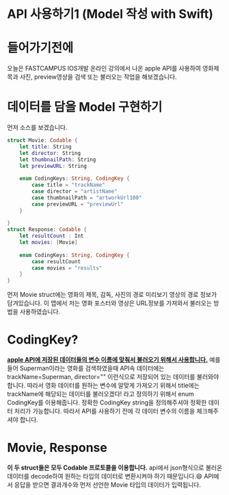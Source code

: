 # API 사용하기1 (Model 작성 with Swift)
# 들어가기전에 
오늘은 FASTCAMPUS IOS개발 온라인 강의에서 나온 apple API를 사용하여 영화제목과 사진, preview영상을 검색 또는 불러오는 작업을 해보겠습니다. 

# 데이터를 담을 Model 구현하기 
먼저 소스를 보겠습니다.
```swift
struct Movie: Codable {
    let title: String
    let director: String
    let thumbnailPath: String
    let previewURL: String
    
    enum CodingKeys: String, CodingKey {
        case title = "trackName"
        case director = "artistName"
        case thumbnailPath = "artworkUrl100"
        case previewURL = "previewUrl"
    }
    
}
struct Response: Codable {
    let resultCount : Int
    let movies: [Movie]
    
    enum CodingKeys: String, CodingKey {
        case resultCount
        case movies = "results"
    }
}
```
먼저 Movie struct에는 영화의 제목, 감독, 사진의 경로 미리보기 영상의 경로 정보가 담겨있습니다. 이 앱에서 저는 영화 포스터와 영상은 URL정보를 가져와서 불러오는 방법을 사용하였습니다. 

# CodingKey? 
<strong><u>apple API에 저장된 데이터들의 변수 이름에 맞춰서 불러오기 위해서 사용합니다.</strong></u> 예를 들어 Superman이라는 영화를 검색하였을때 API속 데이터에는 trackName=Superman, director="" 이런식으로 저장되어 있는 데이터를 불러와야 합니다. 따라서 영화 데이터를 원하는 변수에 알맞게 가져오기 위해서 title에는 trackName에 해당되는 데이터를 불러오겠다! 라고 정의하기 위해서 enum CodingKey를 이용해줍니다. 정확한 CodingKey string을 정의해주셔야 정확한 데이터 처리가 가능합니다. 따라서 API를 사용하기 전에 각 데이터 변수의 이름을 체크해주셔야 합니다. 

# Movie, Response 
<strong>이 두 struct들은 모두 Codable 프로토콜을 이용합니다.</strong> api에서 json형식으로 불러온 데이터를 decode하여 원하는 타입의 데이터로 변환시켜야 하기 때문입니다.😄 API에서 응답을 받으면 결과개수와 먼저 선언한 Movie 타입의 데이터가 입력됩니다. 

